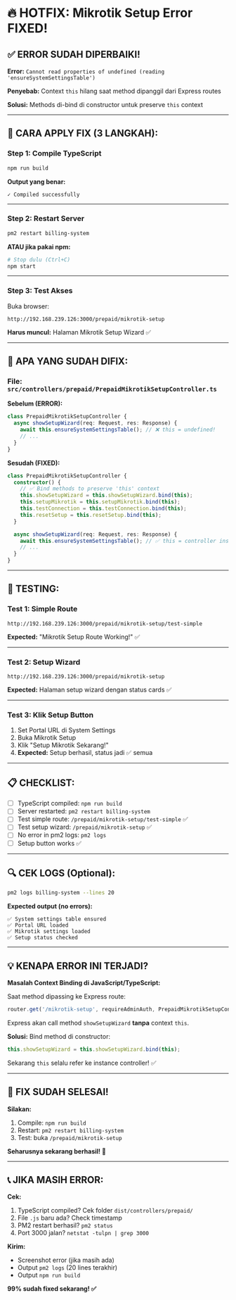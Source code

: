 # 🔥 HOTFIX: Mikrotik Setup Error FIXED!

## ✅ **ERROR SUDAH DIPERBAIKI!**

**Error:** `Cannot read properties of undefined (reading 'ensureSystemSettingsTable')`

**Penyebab:** Context `this` hilang saat method dipanggil dari Express routes

**Solusi:** Methods di-bind di constructor untuk preserve `this` context

---

## 🚀 **CARA APPLY FIX (3 LANGKAH):**

### **Step 1: Compile TypeScript**

```bash
npm run build
```

**Output yang benar:**
```
✓ Compiled successfully
```

---

### **Step 2: Restart Server**

```bash
pm2 restart billing-system
```

**ATAU jika pakai npm:**
```bash
# Stop dulu (Ctrl+C)
npm start
```

---

### **Step 3: Test Akses**

Buka browser:
```
http://192.168.239.126:3000/prepaid/mikrotik-setup
```

**Harus muncul:** Halaman Mikrotik Setup Wizard ✅

---

## 🎯 **APA YANG SUDAH DIFIX:**

### **File:** `src/controllers/prepaid/PrepaidMikrotikSetupController.ts`

**Sebelum (ERROR):**
```typescript
class PrepaidMikrotikSetupController {
  async showSetupWizard(req: Request, res: Response) {
    await this.ensureSystemSettingsTable(); // ❌ this = undefined!
    // ...
  }
}
```

**Sesudah (FIXED):**
```typescript
class PrepaidMikrotikSetupController {
  constructor() {
    // ✅ Bind methods to preserve 'this' context
    this.showSetupWizard = this.showSetupWizard.bind(this);
    this.setupMikrotik = this.setupMikrotik.bind(this);
    this.testConnection = this.testConnection.bind(this);
    this.resetSetup = this.resetSetup.bind(this);
  }

  async showSetupWizard(req: Request, res: Response) {
    await this.ensureSystemSettingsTable(); // ✅ this = controller instance!
    // ...
  }
}
```

---

## 🧪 **TESTING:**

### **Test 1: Simple Route**

```
http://192.168.239.126:3000/prepaid/mikrotik-setup/test-simple
```

**Expected:** "Mikrotik Setup Route Working!" ✅

---

### **Test 2: Setup Wizard**

```
http://192.168.239.126:3000/prepaid/mikrotik-setup
```

**Expected:** Halaman setup wizard dengan status cards ✅

---

### **Test 3: Klik Setup Button**

1. Set Portal URL di System Settings
2. Buka Mikrotik Setup
3. Klik "Setup Mikrotik Sekarang!"
4. **Expected:** Setup berhasil, status jadi ✅ semua

---

## 📋 **CHECKLIST:**

- [ ] TypeScript compiled: `npm run build`
- [ ] Server restarted: `pm2 restart billing-system`
- [ ] Test simple route: `/prepaid/mikrotik-setup/test-simple` ✅
- [ ] Test setup wizard: `/prepaid/mikrotik-setup` ✅
- [ ] No error in pm2 logs: `pm2 logs`
- [ ] Setup button works ✅

---

## 🔍 **CEK LOGS (Optional):**

```bash
pm2 logs billing-system --lines 20
```

**Expected output (no errors):**
```
✅ System settings table ensured
✅ Portal URL loaded
✅ Mikrotik settings loaded
✅ Setup status checked
```

---

## 💡 **KENAPA ERROR INI TERJADI?**

**Masalah Context Binding di JavaScript/TypeScript:**

Saat method dipassing ke Express route:
```typescript
router.get('/mikrotik-setup', requireAdminAuth, PrepaidMikrotikSetupController.showSetupWizard);
```

Express akan call method `showSetupWizard` **tanpa** context `this`.

**Solusi:** Bind method di constructor:
```typescript
this.showSetupWizard = this.showSetupWizard.bind(this);
```

Sekarang `this` selalu refer ke instance controller! ✅

---

## 🎊 **FIX SUDAH SELESAI!**

**Silakan:**
1. Compile: `npm run build`
2. Restart: `pm2 restart billing-system`
3. Test: buka `/prepaid/mikrotik-setup`

**Seharusnya sekarang berhasil! 🚀**

---

## 📞 **JIKA MASIH ERROR:**

**Cek:**
1. TypeScript compiled? Cek folder `dist/controllers/prepaid/`
2. File `.js` baru ada? Check timestamp
3. PM2 restart berhasil? `pm2 status`
4. Port 3000 jalan? `netstat -tulpn | grep 3000`

**Kirim:**
- Screenshot error (jika masih ada)
- Output `pm2 logs` (20 lines terakhir)
- Output `npm run build`

**99% sudah fixed sekarang! ✅**

